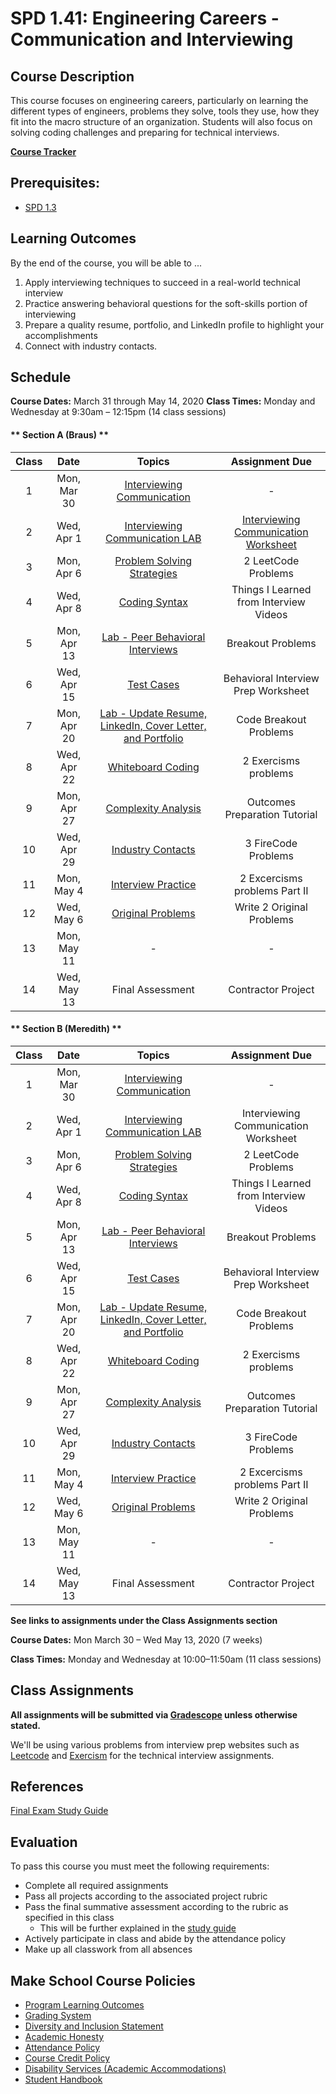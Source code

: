 # SPD 1.41: Engineering Careers - Communication and Interviewing

## Course Description

This course focuses on engineering careers, particularly on learning the different types of engineers, problems they solve, tools they use, how they fit into the macro structure of an organization. Students will also focus on solving coding challenges and preparing for technical interviews.

**[Course Tracker](http://make.sc/trackspd1.01)**

## Prerequisites:  

- [SPD 1.3](https://github.com/Make-School-Courses/SPD-1.3-Team-Software-Project)

## Learning Outcomes

By the end of the course, you will be able to ...

1. Apply interviewing techniques to succeed in a real-world technical interview
1. Practice answering behavioral questions for the soft-skills portion of interviewing
1. Prepare a quality resume, portfolio, and LinkedIn profile to highlight your accomplishments
1. Connect with industry contacts.


## Schedule

**Course Dates:** March 31 through May 14, 2020
**Class Times:** Monday and Wednesday at 9:30am – 12:15pm (14 class sessions)

<!-- tabs:start -->

#### ** Section A (Braus) **

| Class | Date | Topics | Assignment Due | 
|:-----:| :----: | :--------: | :-----------: | 
|  1 | Mon, Mar 30 | [Interviewing Communication](Lessons/01-Interviewing-Communication.md) | - |
|  2 | Wed, Apr 1 | [Interviewing Communication LAB](Lessons/02-Interviewing-Communication-Lab.md) | [Interviewing Communication Worksheet](Lessons/01-Interviewing-Communication.md?id=homework) |
|  3 | Mon, Apr 6 | [Problem Solving Strategies](Lessons/03-Problem-Solving-Strategies.md) | 2 LeetCode Problems |
|  4 | Wed, Apr 8 | [Coding Syntax](Lessons/04-Coding-Syntax.md) | Things I Learned from Interview Videos |
|  5 | Mon, Apr 13 | [Lab - Peer Behavioral Interviews](Lessons/05-Behavioral-Interviews.md) | Breakout Problems |
|  6 | Wed, Apr 15 | [Test Cases](Lessons/06-Test-Cases.md) | Behavioral Interview Prep Worksheet |
|  7 | Mon, Apr 20 | [Lab - Update Resume, LinkedIn, Cover Letter, and Portfolio](Lessons/07-Resume-Lab.md) | Code Breakout Problems |
|  8 | Wed, Apr 22 | [Whiteboard Coding](Lessons/08-Whiteboard-Coding.md) | 2 Exercisms problems |
|  9 | Mon, Apr 27 | [Complexity Analysis](Lessons/09-Complexity-Analysis.md) | Outcomes Preparation Tutorial |
| 10 | Wed, Apr 29 | [Industry Contacts](Lessons/10-Industry-Contacts.md) | 3 FireCode Problems |
| 11 | Mon, May 4 | [Interview Practice](Lessons/11-Interview-Practice.md) |  2 Excercisms problems Part II |
| 12 | Wed, May 6 | [Original Problems](Lessons/12-Original-Problems.md) | Write 2 Original Problems |
| 13 | Mon, May 11 | - | - |
| 14 | Wed, May 13 | Final Assessment | Contractor Project |

#### ** Section B (Meredith) **

| Class | Date | Topics | Assignment Due | 
|:-----:| :----: | :--------: | :-----------: | 
|  1 | Mon, Mar 30 | [Interviewing Communication](Lessons/01-Interviewing-Communication.md) | - |
|  2 | Wed, Apr 1 | [Interviewing Communication LAB](Lessons/02-Interviewing-Communication-Lab.md) | Interviewing Communication Worksheet |
|  3 | Mon, Apr 6 | [Problem Solving Strategies](Lessons/03-Problem-Solving-Strategies.md) | 2 LeetCode Problems |
|  4 | Wed, Apr 8 | [Coding Syntax](Lessons/04-Coding-Syntax.md) | Things I Learned from Interview Videos |
|  5 | Mon, Apr 13 | [Lab - Peer Behavioral Interviews](Lessons/05-Behavioral-Interviews.md) | Breakout Problems |
|  6 | Wed, Apr 15 | [Test Cases](Lessons/06-Test-Cases.md) | Behavioral Interview Prep Worksheet |
|  7 | Mon, Apr 20 | [Lab - Update Resume, LinkedIn, Cover Letter, and Portfolio](Lessons/07-Resume-Lab.md) | Code Breakout Problems |
|  8 | Wed, Apr 22 | [Whiteboard Coding](Lessons/08-Whiteboard-Coding.md) | 2 Exercisms problems |
|  9 | Mon, Apr 27 | [Complexity Analysis](Lessons/09-Complexity-Analysis.md) | Outcomes Preparation Tutorial |
| 10 | Wed, Apr 29 | [Industry Contacts](Lessons/10-Industry-Contacts.md) | 3 FireCode Problems |
| 11 | Mon, May 4 | [Interview Practice](Lessons/11-Interview-Practice.md) |  2 Excercisms problems Part II |
| 12 | Wed, May 6 | [Original Problems](Lessons/12-Original-Problems.md) | Write 2 Original Problems |
| 13 | Mon, May 11 | - | - |
| 14 | Wed, May 13 | Final Assessment | Contractor Project |

<!-- tabs:end -->

**See links to assignments under the Class Assignments section**

**Course Dates:** Mon March 30 – Wed May 13, 2020 (7 weeks)

**Class Times:** Monday and Wednesday at 10:00–11:50am (11 class sessions)


## Class Assignments

**All assignments will be submitted via [Gradescope](https://gradescope.com) unless otherwise stated.**

We'll be using various problems from interview prep websites such as [Leetcode](https://leetcode.com/) and [Exercism](https://exercism.io/) for the technical interview assignments.

## References

[Final Exam Study Guide](https://docs.google.com/document/d/1Y7q9TdUgX_YCjxbTFzcJUZlCd83yN3ALPUqaaw3hoPw/edit)

## Evaluation
To pass this course you must meet the following requirements:

- Complete all required assignments 
- Pass all projects according to the associated project rubric
- Pass the final summative assessment according to the rubric as specified in this class
    - This will be further explained in the [study guide](https://docs.google.com/document/d/1Y7q9TdUgX_YCjxbTFzcJUZlCd83yN3ALPUqaaw3hoPw/edit?usp=sharing)
- Actively participate in class and abide by the attendance policy
- Make up all classwork from all absences

## Make School Course Policies

- [Program Learning Outcomes](https://make.sc/program-learning-outcomes)
- [Grading System](https://make.sc/grading-system)
- [Diversity and Inclusion Statement](https://make.sc/diversity-and-inclusion-statement)
- [Academic Honesty](https://make.sc/academic-honesty-policy)
- [Attendance Policy](https://make.sc/attendance-policy)
- [Course Credit Policy](https://make.sc/course-credit-policy)
- [Disability Services (Academic Accommodations)](https://make.sc/disability-services)
- [Student Handbook](https://make.sc/student-handbook)
